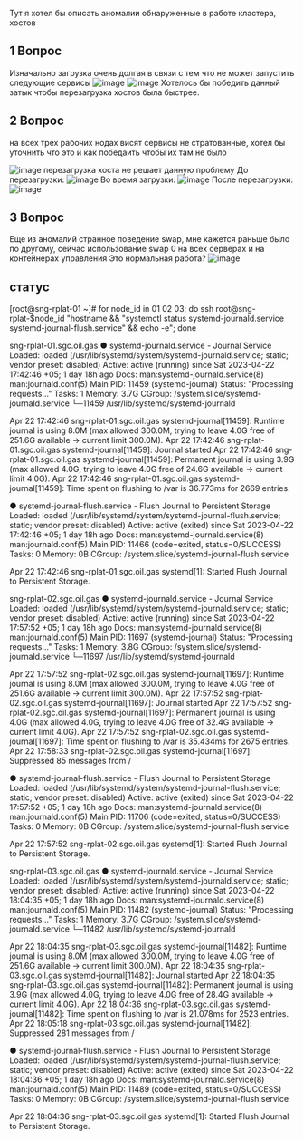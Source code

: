 Тут я хотел бы описать аномалии обнаруженные в работе кластера, хостов
## 1 Вопрос
Изначально загрузка очень долгая в связи с тем что не может запустить следующие сервисы
![image](https://user-images.githubusercontent.com/122198710/233903857-5aa0c855-af79-4b67-9195-121f59937797.png)
![image](https://user-images.githubusercontent.com/122198710/233903896-5bf4540b-682d-4a61-9368-7b6a0f7868ea.png)
Хотелось бы победить данный затык чтобы перезагрузка хостов была быстрее.

## 2 Вопрос
на всех трех рабочих нодах висят сервисы не стратованные, хотел бы уточнить что это и как победаить чтобы их там не было

![image](https://user-images.githubusercontent.com/122198710/233904105-a0ca0d44-2ee8-4e3f-9297-52f2180ecc1c.png)
перезагрузка хоста не решает данную проблему
До перезагрузки:
![image](https://user-images.githubusercontent.com/122198710/233904164-a7a07c15-f66a-4f90-9604-7c3ab8c46fc4.png)
Во время загрузки:
![image](https://user-images.githubusercontent.com/122198710/233904188-53116262-5bb4-4847-90bd-0cde354dbaa6.png)
После перезагрузки:
![image](https://user-images.githubusercontent.com/122198710/233904211-f46a79b2-d55f-4059-bd64-a9bfe26200bc.png)


## 3 Вопрос
Еще из аномалий странное поведение swap, мне кажется раньше было по другому, сейчас использование swap 0 на всех серверах и на контейнерах управления
Это нормальная работа?
![image](https://user-images.githubusercontent.com/122198710/233904255-2f6d5b19-6fc0-4d29-bbd4-2b8f493a0c12.png)




## статус

[root@sng-rplat-01 ~]# for node_id in 01 02 03; do ssh root@sng-rplat-$node_id "hostname && "systemctl status systemd-journald.service systemd-journal-flush.service" && echo -e"; done

sng-rplat-01.sgc.oil.gas
● systemd-journald.service - Journal Service
   Loaded: loaded (/usr/lib/systemd/system/systemd-journald.service; static; vendor preset: disabled)
   Active: active (running) since Sat 2023-04-22 17:42:46 +05; 1 day 18h ago
     Docs: man:systemd-journald.service(8)
           man:journald.conf(5)
 Main PID: 11459 (systemd-journal)
   Status: "Processing requests..."
    Tasks: 1
   Memory: 3.7G
   CGroup: /system.slice/systemd-journald.service
           └─11459 /usr/lib/systemd/systemd-journald

Apr 22 17:42:46 sng-rplat-01.sgc.oil.gas systemd-journal[11459]: Runtime journal is using 8.0M (max allowed 300.0M, trying to leave 4.0G free of 251.6G available → current limit 300.0M).
Apr 22 17:42:46 sng-rplat-01.sgc.oil.gas systemd-journal[11459]: Journal started
Apr 22 17:42:46 sng-rplat-01.sgc.oil.gas systemd-journal[11459]: Permanent journal is using 3.9G (max allowed 4.0G, trying to leave 4.0G free of 24.6G available → current limit 4.0G).
Apr 22 17:42:46 sng-rplat-01.sgc.oil.gas systemd-journal[11459]: Time spent on flushing to /var is 36.773ms for 2669 entries.

● systemd-journal-flush.service - Flush Journal to Persistent Storage
   Loaded: loaded (/usr/lib/systemd/system/systemd-journal-flush.service; static; vendor preset: disabled)
   Active: active (exited) since Sat 2023-04-22 17:42:46 +05; 1 day 18h ago
     Docs: man:systemd-journald.service(8)
           man:journald.conf(5)
 Main PID: 11466 (code=exited, status=0/SUCCESS)
    Tasks: 0
   Memory: 0B
   CGroup: /system.slice/systemd-journal-flush.service

Apr 22 17:42:46 sng-rplat-01.sgc.oil.gas systemd[1]: Started Flush Journal to Persistent Storage.

sng-rplat-02.sgc.oil.gas
● systemd-journald.service - Journal Service
   Loaded: loaded (/usr/lib/systemd/system/systemd-journald.service; static; vendor preset: disabled)
   Active: active (running) since Sat 2023-04-22 17:57:52 +05; 1 day 18h ago
     Docs: man:systemd-journald.service(8)
           man:journald.conf(5)
 Main PID: 11697 (systemd-journal)
   Status: "Processing requests..."
    Tasks: 1
   Memory: 3.8G
   CGroup: /system.slice/systemd-journald.service
           └─11697 /usr/lib/systemd/systemd-journald

Apr 22 17:57:52 sng-rplat-02.sgc.oil.gas systemd-journal[11697]: Runtime journal is using 8.0M (max allowed 300.0M, trying to leave 4.0G free of 251.6G available → current limit 300.0M).
Apr 22 17:57:52 sng-rplat-02.sgc.oil.gas systemd-journal[11697]: Journal started
Apr 22 17:57:52 sng-rplat-02.sgc.oil.gas systemd-journal[11697]: Permanent journal is using 4.0G (max allowed 4.0G, trying to leave 4.0G free of 32.4G available → current limit 4.0G).
Apr 22 17:57:52 sng-rplat-02.sgc.oil.gas systemd-journal[11697]: Time spent on flushing to /var is 35.434ms for 2675 entries.
Apr 22 17:58:33 sng-rplat-02.sgc.oil.gas systemd-journal[11697]: Suppressed 85 messages from /

● systemd-journal-flush.service - Flush Journal to Persistent Storage
   Loaded: loaded (/usr/lib/systemd/system/systemd-journal-flush.service; static; vendor preset: disabled)
   Active: active (exited) since Sat 2023-04-22 17:57:52 +05; 1 day 18h ago
     Docs: man:systemd-journald.service(8)
           man:journald.conf(5)
 Main PID: 11706 (code=exited, status=0/SUCCESS)
    Tasks: 0
   Memory: 0B
   CGroup: /system.slice/systemd-journal-flush.service

Apr 22 17:57:52 sng-rplat-02.sgc.oil.gas systemd[1]: Started Flush Journal to Persistent Storage.

sng-rplat-03.sgc.oil.gas
● systemd-journald.service - Journal Service
   Loaded: loaded (/usr/lib/systemd/system/systemd-journald.service; static; vendor preset: disabled)
   Active: active (running) since Sat 2023-04-22 18:04:35 +05; 1 day 18h ago
     Docs: man:systemd-journald.service(8)
           man:journald.conf(5)
 Main PID: 11482 (systemd-journal)
   Status: "Processing requests..."
    Tasks: 1
   Memory: 3.7G
   CGroup: /system.slice/systemd-journald.service
           └─11482 /usr/lib/systemd/systemd-journald

Apr 22 18:04:35 sng-rplat-03.sgc.oil.gas systemd-journal[11482]: Runtime journal is using 8.0M (max allowed 300.0M, trying to leave 4.0G free of 251.6G available → current limit 300.0M).
Apr 22 18:04:35 sng-rplat-03.sgc.oil.gas systemd-journal[11482]: Journal started
Apr 22 18:04:35 sng-rplat-03.sgc.oil.gas systemd-journal[11482]: Permanent journal is using 3.9G (max allowed 4.0G, trying to leave 4.0G free of 28.4G available → current limit 4.0G).
Apr 22 18:04:36 sng-rplat-03.sgc.oil.gas systemd-journal[11482]: Time spent on flushing to /var is 21.078ms for 2523 entries.
Apr 22 18:05:18 sng-rplat-03.sgc.oil.gas systemd-journal[11482]: Suppressed 281 messages from /

● systemd-journal-flush.service - Flush Journal to Persistent Storage
   Loaded: loaded (/usr/lib/systemd/system/systemd-journal-flush.service; static; vendor preset: disabled)
   Active: active (exited) since Sat 2023-04-22 18:04:36 +05; 1 day 18h ago
     Docs: man:systemd-journald.service(8)
           man:journald.conf(5)
 Main PID: 11489 (code=exited, status=0/SUCCESS)
    Tasks: 0
   Memory: 0B
   CGroup: /system.slice/systemd-journal-flush.service

Apr 22 18:04:36 sng-rplat-03.sgc.oil.gas systemd[1]: Started Flush Journal to Persistent Storage.

